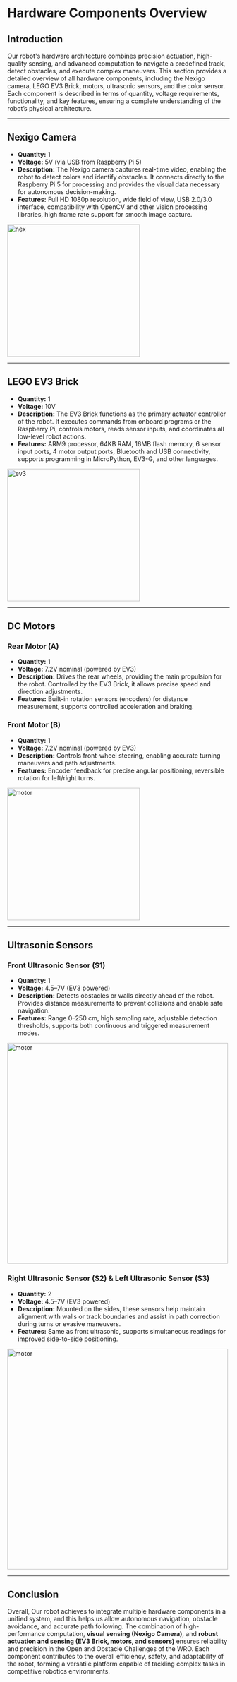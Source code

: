 # Hardware Components Overview

## Introduction
Our robot's hardware architecture combines precision actuation, high-quality sensing, and advanced computation to navigate a predefined track, detect obstacles, and execute complex maneuvers. This section provides a detailed overview of all hardware components, including the Nexigo camera, LEGO EV3 Brick, motors, ultrasonic sensors, and the color sensor. Each component is described in terms of quantity, voltage requirements, functionality, and key features, ensuring a complete understanding of the robot’s physical architecture.

---

## Nexigo Camera
- **Quantity:** 1  
- **Voltage:** 5V (via USB from Raspberry Pi 5)  
- **Description:** The Nexigo camera captures real-time video, enabling the robot to detect colors and identify obstacles. It connects directly to the Raspberry Pi 5 for processing and provides the visual data necessary for autonomous decision-making.  
- **Features:** Full HD 1080p resolution, wide field of view, USB 2.0/3.0 interface, compatibility with OpenCV and other vision processing libraries, high frame rate support for smooth image capture.
<img width="300" height="300" alt="nex" src="https://github.com/user-attachments/assets/2415c314-b550-4f65-ab6b-7720c1048555"/>

---

## LEGO EV3 Brick
- **Quantity:** 1  
- **Voltage:** 10V 
- **Description:** The EV3 Brick functions as the primary actuator controller of the robot. It executes commands from onboard programs or the Raspberry Pi, controls motors, reads sensor inputs, and coordinates all low-level robot actions.  
- **Features:** ARM9 processor, 64KB RAM, 16MB flash memory, 6 sensor input ports, 4 motor output ports, Bluetooth and USB connectivity, supports programming in MicroPython, EV3-G, and other languages.
<img width="300" height="300" alt="ev3" src="https://github.com/user-attachments/assets/ab7c39a9-6f0e-4c9d-aee2-8d59c25d3adc"/>

---

## DC Motors
### Rear Motor (A)
- **Quantity:** 1  
- **Voltage:** 7.2V nominal (powered by EV3)  
- **Description:** Drives the rear wheels, providing the main propulsion for the robot. Controlled by the EV3 Brick, it allows precise speed and direction adjustments.  
- **Features:** Built-in rotation sensors (encoders) for distance measurement, supports controlled acceleration and braking.

### Front Motor (B)
- **Quantity:** 1  
- **Voltage:** 7.2V nominal (powered by EV3)  
- **Description:** Controls front-wheel steering, enabling accurate turning maneuvers and path adjustments.  
- **Features:** Encoder feedback for precise angular positioning, reversible rotation for left/right turns.
<img width="300" height="300" alt="motor" src="https://github.com/user-attachments/assets/9177962f-3d0e-4574-9b86-d18fa9171280" />

---

## Ultrasonic Sensors
### Front Ultrasonic Sensor (S1)
- **Quantity:** 1  
- **Voltage:** 4.5–7V (EV3 powered)  
- **Description:** Detects obstacles or walls directly ahead of the robot. Provides distance measurements to prevent collisions and enable safe navigation.  
- **Features:** Range 0–250 cm, high sampling rate, adjustable detection thresholds, supports both continuous and triggered measurement modes.
<img width="500" height="500" alt="motor" src="https://github.com/user-attachments/assets/b8872f62-adb5-4fd1-98fb-18491c57de56"/>

### Right Ultrasonic Sensor (S2) & Left Ultrasonic Sensor (S3)
- **Quantity:** 2  
- **Voltage:** 4.5–7V (EV3 powered)  
- **Description:** Mounted on the sides, these sensors help maintain alignment with walls or track boundaries and assist in path correction during turns or evasive maneuvers.  
- **Features:** Same as front ultrasonic, supports simultaneous readings for improved side-to-side positioning.
<img width="500" height="500" alt="motor" src="https://github.com/user-attachments/assets/b8872f62-adb5-4fd1-98fb-18491c57de56"/>


---

## Conclusion
Overall, Our robot achieves to integrate multiple hardware components in a unified system, and this helps us allow autonomous navigation, obstacle avoidance, and accurate path following. The combination of high-performance computation, **visual sensing (Nexigo Camera)**, and **robust actuation and sensing (EV3 Brick, motors, and sensors)** ensures reliability and precision in the Open and Obstacle Challenges of the WRO. Each component contributes to the overall efficiency, safety, and adaptability of the robot, forming a versatile platform capable of tackling complex tasks in competitive robotics environments.
